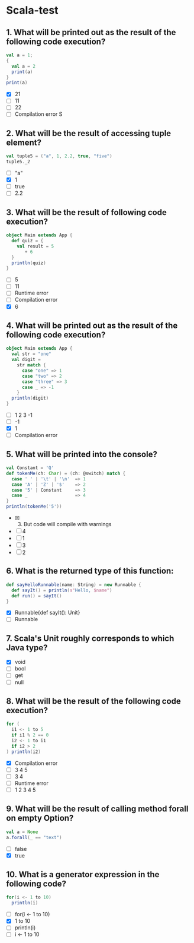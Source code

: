 # Scala-test
## 1. What will be printed out as the result of the following code execution?
```scala
val a = 1;
{
  val a = 2
  print(a)
}
print(a)
```
- [x] 21
- [ ] 11
- [ ] 22
- [ ] Compilation error  S
## 2. What will be the result of accessing tuple element?
```scala
val tuple5 = ("a", 1, 2.2, true, "five")
tuple5._2 
```
- [ ] "a"
- [x]	1
- [ ]	true
- [ ]	2.2
## 3. What will be the result of following code execution?
```scala
object Main extends App {
  def quiz = {
    val result = 5
       + 6
  }
  println(quiz)
} 
```
- [ ] 5
- [ ]	11
- [ ]	Runtime error
- [ ]	Compilation error
- [x]	6
## 4. What will be printed out as the result of the following code execution?
```scala
object Main extends App {
  val str = "one"
  val digit =
    str match {
      case "one" => 1
      case "two" => 2
      case "three" => 3
      case _ => -1
    }
  println(digit)
}
```
- [ ]	1 2 3 -1
- [ ]	-1
- [x]	1
- [ ]	Compilation error
## 5. What will be printed into the console?
```scala
val Constant = 'Q'
def tokenMe(ch: Char) = (ch: @switch) match {
  case ' ' | '\t' | '\n'  => 1
  case 'A' | 'Z' | '$'    => 2
  case '5' | Constant     => 3 
  case _                  => 4
}
println(tokenMe('5'))
```
- [x]	3. But code will compile with warnings
- [ ]	4
- [ ]	1
- [ ]	3
- [ ]	2
## 6. What is the returned type of this function:
```scala
def sayHelloRunnable(name: String) = new Runnable {
  def sayIt() = println(s"Hello, $name")
  def run() = sayIt()
}
```
- [x]	Runnable{def sayIt(): Unit}
- [ ]	Runnable
## 7. Scala's Unit roughly corresponds to which Java type?
- [x]	void
- [ ]	bool
- [ ]	get
- [ ]	null
## 8. What will be the result of the following code execution?
```scala
for (
  i1 <- 1 to 5
  if i1 % 2 == 0
  i2 <- 1 to i1
  if i2 > 2
) println(i2)
```
- [x]	Compilation error
- [ ]	3 4 5
- [ ]	3 4
- [ ]	Runtime error
- [ ]	1 2 3 4 5
## 9. What will be the result of calling method forall on empty Option?
```scala
val a = None
a.forall(_ == "text") 
```
- [ ]	false
- [x]	true
## 10. What is a generator expression in the following code?
```scala
for(i <- 1 to 10)
  println(i)
```
- [ ]	for(i <- 1 to 10)
- [x]	1 to 10
- [ ]	println(i)
- [ ]	i <- 1 to 10
